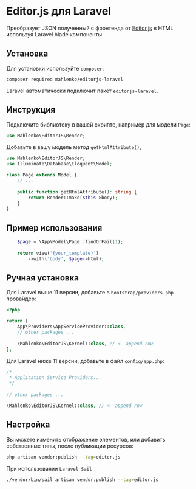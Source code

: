 # Editor.js для Laravel

Преобразует JSON полученный с фронтенда от [Editor.js](https://editorjs.io) в HTML
используя Laravel blade компоненты.

## Установка
Для установки используйте `composer`:

```shell
composer required mahlenko/editorjs-laravel
```

Laravel автоматически подключит пакет `editorjs-laravel`.

## Инструкция
Подключите библиотеку в вашей скрипте, например для модели `Page`:

```php
use Mahlenko\EditorJS\Render;
```

Добавьте в вашу модель метод `getHtmlAttribute()`,
```php
use Mahlenko\EditorJS\Render;
use Illuminate\Database\Eloquent\Model;

class Page extends Model {
    // ...
    
    public function getHtmlAttribute(): string {
        return Render::make($this->body);
    }
}
```

## Пример использования
```php
    $page = \App\Model\Page::findOrFail(1);
    
    return view('{your_template}')
        ->with('body', $page->html);
```

## Ручная установка

Для Laravel выше 11 версии, добавьте в `bootstrap/providers.php`
провайдер:
```php
<?php

return [
    App\Providers\AppServiceProvider::class,
    // other packages ...
    
    \Mahlenko\EditorJS\Kernel::class, // <- append row
];
```

Для Laravel ниже 11 версии, добавьте в файл `config/app.php`:
```php
/*
 * Application Service Providers...
 */
 
// other packages ...

\Mahlenko\EditorJS\Kernel::class, // <- append row
```

## Настройка
Вы можете изменить отображение элементов, или добавить собственные типы,
после публикации ресурсов:

```bash
php artisan vendor:publish --tag=editor.js
```

При использовании `Laravel Sail`

```bash
./vendor/bin/sail artisan vendor:publish --tag=editor.js
```
